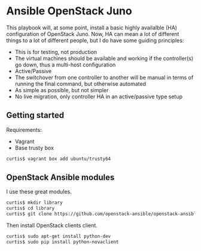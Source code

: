 # Ansible OpenStack Juno

This playbook will, at some point, install a basic highly availalble (HA) configuration of OpenStack Juno. Now, HA can mean a lot of different things to a lot of different people, but I do have some guiding principles:

* This is for testing, not production
* The virtual machines should be available and working if the controller(s) go down, thus a multi-host configuration
* Active/Passive
* The switchover from one controller to another will be manual in terms of running the final command, but otherwise automated
* As simple as possible, but not simpler
* No live migration, only controller HA in an active/passive type setup

## Getting started

Requirements:

* Vagrant
* Base trusty box

```bash
curtis$ vagrant box add ubuntu/trusty64
```

## OpenStack Ansible modules

I use these great modules.

```bash
curtis$ mkdir library
curtis$ cd library
curtis$ git clone https://github.com/openstack-ansible/openstack-ansible-modules.git
```
Then install OpenStack clients client.

```bash
curtis$ sudo apt-get install python-dev
curtis$ sudo pip install python-novaclient
```
